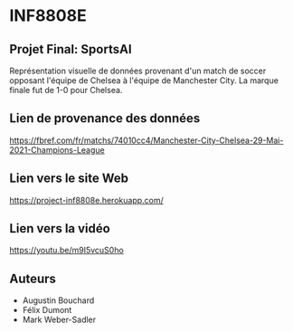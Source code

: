 # INF8808E

## Projet Final: SportsAI

Représentation visuelle de données provenant d'un match de soccer opposant l'équipe de Chelsea à l'équipe de Manchester City. La marque finale fut de 1-0 pour Chelsea. 

## Lien de provenance des données
https://fbref.com/fr/matchs/74010cc4/Manchester-City-Chelsea-29-Mai-2021-Champions-League

## Lien vers le site Web
https://project-inf8808e.herokuapp.com/

## Lien vers la vidéo
https://youtu.be/m9I5vcuS0ho

## Auteurs
- Augustin Bouchard
- Félix Dumont
- Mark Weber-Sadler
